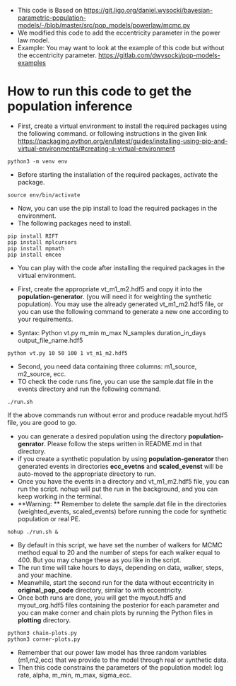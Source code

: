 * This code is Based on https://git.ligo.org/daniel.wysocki/bayesian-parametric-population-models/-/blob/master/src/pop_models/powerlaw/mcmc.py
* We modified this code to add the eccentricity parameter in the power law model.
* Example: You may want to look at the example of this code but without the eccentricity parameter. https://gitlab.com/dwysocki/pop-models-examples

# How to run this code to get the population inference

* First, create a virtual environment to install the required packages using the following command. or following instructions in the given link
https://packaging.python.org/en/latest/guides/installing-using-pip-and-virtual-environments/#creating-a-virtual-environment
```
python3 -m venv env
```
* Before starting the installation of the required packages, activate the package.
```
source env/bin/activate
```
* Now, you can use the pip install to load the required packages in the environment.
* The following packages need to install.
```
pip install RIFT
pip install mplcursors
pip install mpmath
pip install emcee
```
* You can play with the code after installing the required packages in the virtual environment.

* First, create the appropriate vt_m1_m2.hdf5 and copy it into the **population-generator**. (you will need it for weighting the synthetic population). You may use the already generated vt_m1_m2.hdf5 file, or you can use the following command to generate a new one according to your requirements.
* Syntax: Python vt.py m_min m_max N_samples duration_in_days output_file_name.hdf5
```
python vt.py 10 50 100 1 vt_m1_m2.hdf5
```
* Second, you need data containing three columns: m1_source, m2_source, ecc.
* TO check the code runs fine, you can use the sample.dat file in the events directory and run the following command.
```
./run.sh
```
If the above commands run without error and produce readable myout.hdf5 file, you are good to go.

* you can generate a desired population using the directory **population-genrator**. Please follow the steps written in README.md in that directory.
* if you create a synthetic population by using **population-generator** then generated events in directories **ecc_evetns** and **scaled_evenst** will be auto-moved to the appropriate directory to run. 
* Once you have the events in a directory and vt_m1_m2.hdf5 file, you can run the script. nohup will put the run in the background, and you can keep working in the terminal.
*  **Warning: ** Remember to delete the sample.dat file in the directories (weighted_events, scaled_events) before running the code for synthetic population or real PE.
```
nohup ./run.sh &
```
* By default in this script, we have set the number of walkers for MCMC method equal to 20 and the number of steps for each walker equal to 400. But you may change these as you like in the script.
* The run time will take hours to days, depending on data, walker, steps, and your machine.
* Meanwhile, start the second run for the data without eccentricity in **original_pop_code** directory, similar to with eccentricity. 
* Once both runs are done, you will get the myout.hdf5 and myout_org.hdf5 files containing the posterior for each parameter and you can make corner and chain plots by running the Python files in **plotting** directory.
```
python3 chain-plots.py
python3 corner-plots.py
```
* Remember that our power law model has three random variables (m1,m2,ecc) that we provide to the model through real or synthetic data.
* Then this code constrains the parameters of the population model: log rate, alpha, m_min, m_max, sigma_ecc.
